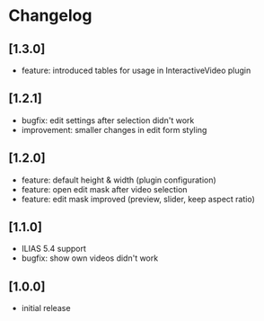 # Changelog

## [1.3.0]
- feature: introduced tables for usage in InteractiveVideo plugin

## [1.2.1]
- bugfix: edit settings after selection didn't work
- improvement: smaller changes in edit form styling

## [1.2.0]
- feature: default height & width (plugin configuration)
- feature: open edit mask after video selection
- feature: edit mask improved (preview, slider, keep aspect ratio)

## [1.1.0]
- ILIAS 5.4 support
- bugfix: show own videos didn't work

## [1.0.0]
- initial release
